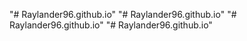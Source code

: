 "# Raylander96.github.io" 
"# Raylander96.github.io" 
"# Raylander96.github.io" 
"# Raylander96.github.io" 
